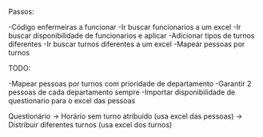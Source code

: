 Passos:

-Código enfermeiras a funcionar
-Ir buscar funcionarios a um excel
-Ir buscar disponibilidade de funcionarios e aplicar
-Adicionar tipos de turnos diferentes 
-Ir buscar turnos diferentes a um excel
-Mapear pessoas por turnos

TODO:


-Mapear pessoas por turnos com prioridade de departamento
-Garantir 2 pessoas de cada departamento sempre
-Importar disponibilidade de questionario para o excel das pessoas









Questionário -> Horário sem turno atribuído (usa excel das pessoas) -> Distribuir diferentes turnos (usa excel dos turnos)